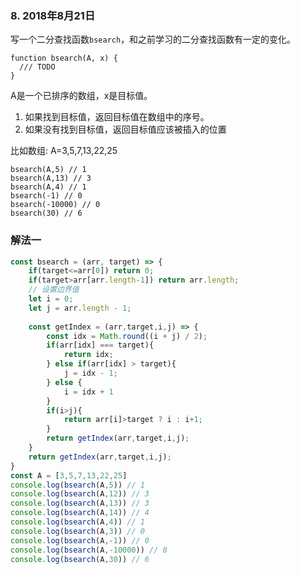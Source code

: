 ### 8. 2018年8月21日
写一个二分查找函数`bsearch`，和之前学习的二分查找函数有一定的变化。

```
function bsearch(A, x) {
  /// TODO
}

```
A是一个已排序的数组，x是目标值。

1. 如果找到目标值，返回目标值在数组中的序号。 
2. 如果没有找到目标值，返回目标值应该被插入的位置


比如数组: A=3,5,7,13,22,25

```
bsearch(A,5) // 1
bsearch(A,13) // 3
bsearch(A,4) // 1
bsearch(-1) // 0
bsearch(-10000) // 0
bsearch(30) // 6
```

### 解法一
```js
const bsearch = (arr, target) => {
    if(target<=arr[0]) return 0;
    if(target>arr[arr.length-1]) return arr.length;
    // 设置边界值
    let i = 0;
    let j = arr.length - 1;
    
    const getIndex = (arr,target,i,j) => {
        const idx = Math.round((i + j) / 2);
        if(arr[idx] === target){
            return idx;
        } else if(arr[idx] > target){
            j = idx - 1;
        } else {
            i = idx + 1
        }
        if(i>j){
            return arr[i]>target ? i : i+1;
        }
        return getIndex(arr,target,i,j);
    }
    return getIndex(arr,target,i,j);
}
const A = [3,5,7,13,22,25]
console.log(bsearch(A,5)) // 1
console.log(bsearch(A,12)) // 3
console.log(bsearch(A,13)) // 3
console.log(bsearch(A,14)) // 4
console.log(bsearch(A,4)) // 1
console.log(bsearch(A,3)) // 0
console.log(bsearch(A,-1)) // 0
console.log(bsearch(A,-10000)) // 0
console.log(bsearch(A,30)) // 6
```